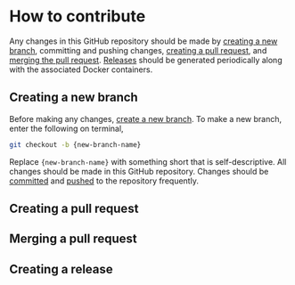 # How to contribute
Any changes in this GitHub repository should be made by [creating a new branch](#creating-a-new-branch), committing and pushing changes, [creating a pull request](#creating-a-pull-request), and [merging the pull request](#merging-a-pull-request). [Releases](#creating-a-release) should be generated periodically along with the associated Docker containers.

## Creating a new branch
Before making any changes, [create a new branch](https://www.howtogeek.com/714112/how-to-create-a-new-branch-in-github/). To make a new branch, enter the following on terminal,
```bash
git checkout -b {new-branch-name}
```

Replace `{new-branch-name}` with something short that is self-descriptive. All changes should be made in this GitHub repository. Changes should be [committed](https://github.com/git-guides/git-commit) and [pushed](https://github.com/git-guides/git-push) to the repository frequently.

## Creating a pull request 


## Merging a pull request

## Creating a release